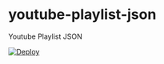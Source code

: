 # youtube-playlist-json
Youtube Playlist JSON

[![Deploy](https://www.herokucdn.com/deploy/button.png)](https://heroku.com/deploy)